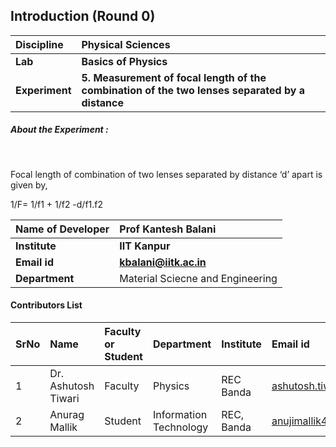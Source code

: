 ## Introduction (Round 0)


<b>Discipline | <b>Physical Sciences
:--|:--|
<b> Lab | <b> Basics of Physics
<b> Experiment|     <b> 5. Measurement of focal length of the combination of the two lenses separated by a distance

<h5> About the Experiment : </h5> <br>

Focal length of combination of two lenses separated by distance ‘d’ apart is given by,

1/F= 1/f1 + 1/f2 -d/f1.f2

<b>Name of Developer | <b> Prof Kantesh Balani
:--|:--|
<b> Institute | <b> IIT Kanpur
<b> Email id|     <b> kbalani@iitk.ac.in
<b> Department | Material Sciecne and Engineering

#### Contributors List

SrNo | Name | Faculty or Student | Department| Institute | Email id
:--|:--|:--|:--|:--|:--|
1 | Dr. Ashutosh Tiwari| Faculty | Physics | REC Banda | ashutosh.tiwari@recbanda.ac.in
2 | Anurag Mallik | Student | Information Technology | REC, Banda |anujimallik49@gmail.com


